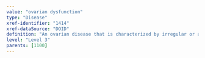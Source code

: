 ```yaml
---
value: "ovarian dysfunction"
type: "Disease"
xref-identifier: "1414"
xref-dataSource: "DOID"
definition: "An ovarian disease that is characterized by irregular or absent ovulation."
level: "Level 3"
parents: [1100]
---
```

